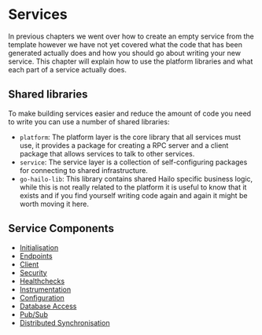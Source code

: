 # Services

In previous chapters we went over how to create an empty service from the template however we have not yet covered what the code that has been generated actually does and how you should go about writing your new service. This chapter will explain how to use the platform libraries and what each part of a service actually does.

## Shared libraries

To make building services easier and reduce the amount of code you need to write you can use a number of shared libraries:
 - `platform`: The platform layer is the core library that all services must use, it provides a package for creating a RPC server and a client package that allows services to talk to other services.
 - `service`: The service layer is a collection of self-configuring packages for connecting to shared infrastructure.
 - `go-hailo-lib`: This library contains shared Hailo specific business logic, while this is not really related to the platform it is useful to know that it exists and if you find yourself writing code again and again it might be worth moving it here.

## Service Components

 - [Initialisation](initialisation.md)
 - [Endpoints](endpoints.md)
 - [Client](client.md)
 - [Security](security.md)
 - [Healthchecks](healthchecks.md)
 - [Instrumentation](instrumentation.md)
 - [Configuration](configuration.md)
 - [Database Access](database-access.md)
 - [Pub/Sub](services/pub-sub.md)
 - [Distributed Synchronisation](distributed-synchronisation.md)
